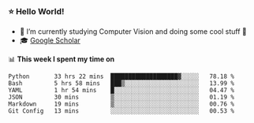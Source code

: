 ### ⭐️ Hello World!

<!--
**hologerry/hologerry** is a ✨ _special_ ✨ repository because its `README.md` (this file) appears on your GitHub profile.

Here are some ideas to get you started:

- 🔭 I’m currently working and studying on Computer Vision
- 🌱 I’m currently learning at Peking University
- 💬 Ask me about 
- 📫 How to reach me: E-mail
- 😄 Pronouns: he/his
- ⚡ Fun fact: Music is the Power
-->


- 🔭 I’m currently studying Computer Vision and doing some cool stuff 🤖
- 🎓 [Google Scholar](https://scholar.google.com/citations?user=3ykqW9wAAAAJ&hl=en)


📊 **This week I spent my time on**

<!--START_SECTION:waka-->

```text
Python       33 hrs 22 mins  ███████████████████▓░░░░░   78.18 %
Bash         5 hrs 58 mins   ███▒░░░░░░░░░░░░░░░░░░░░░   13.99 %
YAML         1 hr 54 mins    █░░░░░░░░░░░░░░░░░░░░░░░░   04.47 %
JSON         30 mins         ▒░░░░░░░░░░░░░░░░░░░░░░░░   01.19 %
Markdown     19 mins         ▒░░░░░░░░░░░░░░░░░░░░░░░░   00.76 %
Git Config   13 mins         ░░░░░░░░░░░░░░░░░░░░░░░░░   00.53 %
```

<!--END_SECTION:waka-->
